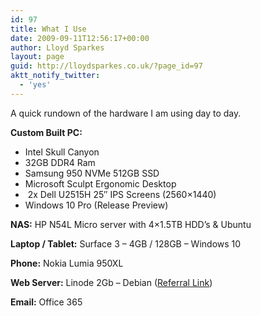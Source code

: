 ```yaml
---
id: 97
title: What I Use
date: 2009-09-11T12:56:17+00:00
author: Lloyd Sparkes
layout: page
guid: http://lloydsparkes.co.uk/?page_id=97
aktt_notify_twitter:
  - 'yes'
---
```

A quick rundown of the hardware I am using day to day.

**Custom Built PC:**

  * Intel Skull Canyon
  * 32GB DDR4 Ram
  * Samsung 950 NVMe 512GB SSD
  * Microsoft Sculpt Ergonomic Desktop
  *  2x Dell U2515H 25&#8243; IPS Screens (2560&#215;1440)
  * Windows 10 Pro (Release Preview)

**NAS:** HP N54L Micro server with 4&#215;1.5TB HDD&#8217;s & Ubuntu

**Laptop / Tablet:** Surface 3 &#8211; 4GB / 128GB &#8211; Windows 10

**Phone:** Nokia Lumia 950XL

**Web Server:** Linode 2Gb &#8211; Debian (<a href="https://www.linode.com/?r=3c20ff729d165312409977c8d4abcaf279ccb0a1" target="_blank">Referral Link</a>)

**Email:** Office 365

&nbsp;

&nbsp;

&nbsp;